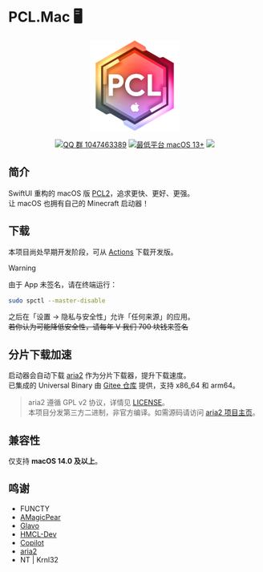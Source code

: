 # PCL.Mac 🖥️

<div align="center">
  <img alt="Logo" src="/.github/assets/icon.png" width="180">

  [![QQ 群 1047463389](https://img.shields.io/badge/QQ群-1047463389-blue)](https://jq.qq.com/?_wv=1027&k=5X6X9X8X)
  [![最低平台 macOS 13+](https://img.shields.io/badge/macOS-13.0+-blue)](https://developer.apple.com/macos/)
  [![](https://hits.zkitefly.eu.org/?tag=https://github.com/PCL-Community/PCL.Mac)](https://hits.zkitefly.eu.org/?tag=https://github.com/PCL-Community/PCL.Mac&web=true)
</div>

## 简介

SwiftUI 重构的 macOS 版 [PCL2](https://github.com/Hex-Dragon/PCL2)，追求更快、更好、更强。  
让 macOS 也拥有自己的 Minecraft 启动器！

## 下载

本项目尚处早期开发阶段，可从 [Actions](https://github.com/PCL-Community/PCL.Mac/actions) 下载开发版。

> [!WARNING]
> 由于 App 未签名，请在终端运行：
> ```bash
> sudo spctl --master-disable
> ```
> 之后在「设置 → 隐私与安全性」允许「任何来源」的应用。  
> ~~若你认为可能降低安全性，请每年 V 我们 700 块钱来签名~~

## 分片下载加速

启动器会自动下载 [aria2](https://github.com/aria2/aria2) 作为分片下载器，提升下载速度。  
已集成的 Universal Binary 由 [Gitee 仓库](https://gitee.com/yizhimcqiu/aria2-macos-universal) 提供，支持 x86_64 和 arm64。

> aria2 遵循 GPL v2 协议，详情见 [LICENSE](https://gitee.com/yizhimcqiu/aria2-macos-universal/blob/master/COPYING)。  
> 本项目分发第三方二进制，非官方编译。如需源码请访问 [aria2 项目主页](https://github.com/aria2/aria2)。

## 兼容性

仅支持 **macOS 14.0 及以上**。

## 鸣谢

- FUNCTY
- [AMagicPear](https://github.com/AMagicPear)
- [Glavo](https://github.com/Glavo)
- [HMCL-Dev](https://github.com/HMCL-Dev)
- [Copilot](https://github.com/copilot)
- [aria2](https://github.com/aria2/aria2)
- NT | Krnl32
